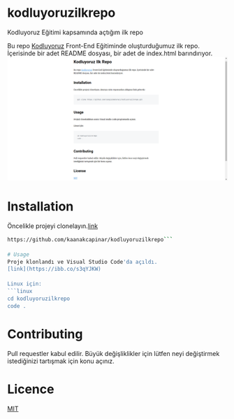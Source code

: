 # kodluyoruzilkrepo
Kodluyoruz Eğitimi kapsamında açtığım ilk repo


Bu repo [Kodluyoruz](https://www.kodluyoruz.org) Front-End Eğitiminde oluşturduğumuz ilk repo. İçerisinde bir adet README dosyası, bir adet de index.html barındırıyor.
![image](https://raw.githubusercontent.com/Kodluyoruz/taskforce/main/git/odev1/figures/markdown.png)

# Installation
Öncelikle projeyi clonelayın.[link](https://github.com/kaanakcapinar/kodluyoruzilkrepo)

```bash
https://github.com/kaanakcapinar/kodluyoruzilkrepo```

# Usage
Proje klonlandı ve Visual Studio Code'da açıldı. 
[link](https://ibb.co/s3qYJKW)

Linux için:
```linux
cd kodluyoruzilkrepo
code .
```

# Contributing
Pull requestler kabul edilir. Büyük değişliklikler için lütfen neyi değiştirmek istediğinizi tartışmak için konu açınız. 

# Licence 
[MIT](https://choosealicense.com/licenses/mit/)